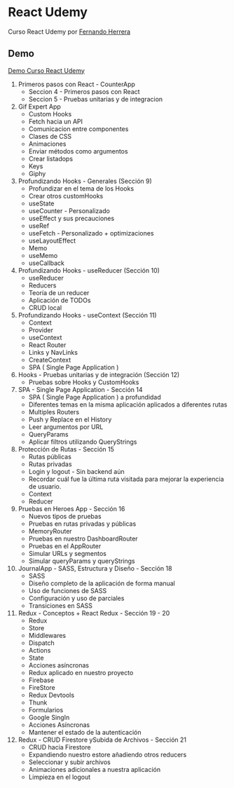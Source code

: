 # React Udemy
Curso React Udemy por [Fernando Herrera](https://www.udemy.com/user/550c38655ec11/)

## Demo

[Demo Curso React Udemy](https://yrrodriguezb.github.io/react-udemy/)

1. Primeros pasos con React - CounterApp
    - Seccion 4 - Primeros pasos con React
    - Seccion 5 - Pruebas unitarias y de integracion
2. Gif Expert App
    - Custom Hooks
    - Fetch hacia un API
    - Comunicacion entre componentes
    - Clases de CSS
    - Animaciones
    - Enviar métodos como argumentos
    - Crear listadops
    - Keys
    - Giphy
3. Profundizando Hooks - Generales (Sección 9)
    - Profundizar en el tema de los Hooks
    - Crear otros customHooks
    - useState
    - useCounter - Personalizado
    - useEffect y sus precauciones
    - useRef
    - useFetch - Personalizado + optimizaciones
    - useLayoutEffect
    - Memo
    - useMemo
    - useCallback
4. Profundizando Hooks - useReducer (Sección 10)
    - useReducer
    - Reducers
    - Teoría de un reducer
    - Aplicación de TODOs
    - CRUD local
5. Profundizando Hooks - useContext (Sección 11)
    - Context
    - Provider
    - useContext
    - React Router
    - Links y NavLinks
    - CreateContext
    - SPA ( Single Page Application )
6. Hooks - Pruebas unitarias y de integración (Sección 12)
    - Pruebas sobre Hooks y CustomHooks
7. SPA - Single Page Application - Sección 14
    - SPA ( Single Page Application ) a profundidad
    - Diferentes temas en la misma aplicación aplicados a diferentes rutas
    - Multiples Routers
    - Push y Replace en el History
    - Leer argumentos por URL
    - QueryParams
    - Aplicar filtros utilizando QueryStrings
8. Protección de Rutas - Sección 15
    - Rutas públicas
    - Rutas privadas
    - Login y logout - Sin backend aún
    - Recordar cuál fue la última ruta visitada para mejorar la experiencia de usuario.
    - Context
    - Reducer
9. Pruebas en Heroes App - Sección 16
    - Nuevos tipos de pruebas
    - Pruebas en rutas privadas y públicas
    - MemoryRouter
    - Pruebas en nuestro DashboardRouter
    - Pruebas en el AppRouter
    - Simular URLs y segmentos
    - Simular queryParams y queryStrings
10. JournalApp - SASS, Estructura y Diseño - Sección 18
    - SASS
    - Diseño completo de la aplicación de forma manual
    - Uso de funciones de SASS
    - Configuración y uso de parciales
    - Transiciones en SASS
11. Redux - Conceptos + React Redux - Sección 19 - 20
    - Redux
    - Store
    - Middlewares
    - Dispatch
    - Actions
    - State
    - Acciones asíncronas
    - Redux aplicado en nuestro proyecto
    - Firebase
    - FireStore
    - Redux Devtools
    - Thunk
    - Formularios
    - Google SingIn
    - Acciones Asíncronas
    - Mantener el estado de la autenticación
12. Redux - CRUD Firestore ySubida de Archivos - Sección 21
    - CRUD hacia Firestore
    - Expandiendo nuestro estore añadiendo otros reducers
    - Seleccionar y subir archivos
    - Animaciones adicionales a nuestra aplicación
    - Limpieza en el logout